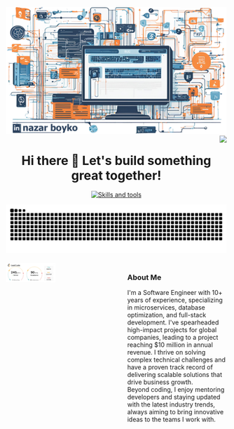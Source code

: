 [![Alt text](banner.png)](https://www.linkedin.com/in/nazar-boyko "Nazar Boyko - LinkedIn")
<img align="right" src="https://visitor-badge.laobi.icu/badge?page_id=nazar_boyko_visitor_badge&left_color=royalblue&right_color=black" />
<h1 align="center">Hi there 👋 Let's build something great together! </h1>
<p align="center">
  <a href="https://skillicons.dev">
    <img src="https://skillicons.dev/icons?i=aws,azure,php,js,go,ts,laravel,react,vue,nodejs,linux,kubernetes,grafana,graphql,postgres" alt="Skills and tools"/>
  </a>
</p>

![GitHub Snake](https://raw.githubusercontent.com/nazboyko/nazboyko/main/github-snake.svg)

<div style="display: flex; justify-content: space-between; align-items: flex-start; margin-top: 20px;">
    <!-- Left Column: Metrics -->
    <div style="flex: 1; max-width: 45%;">
        <a href="https://leetcode.com/u/Nazaroo/" target="_blank" style="text-decoration: none;">
            <img align="left" width="50%" 
            alt="Nazar Boyko - Leetcode Statistics. If you see this text, probably I removed the statistics banner for some reason :)" 
            src="https://github.com/nazboyko/nazboyko/raw/main/leetcode-statictics.png">
        </a>
    </div>
    <!-- Right Column: About Me -->
    <div style="flex: 1; max-width: 45%; text-align: left; margin-left: 20px;">
        <h3>About Me</h3>
        <p>
            I'm a Software Engineer with 10+ years of experience, specializing in microservices, database optimization,
            and full-stack development. I've spearheaded high-impact projects for global companies,
            leading to a project reaching $10 million in annual revenue. I thrive on solving complex technical challenges
            and have a proven track record of delivering scalable solutions that drive business growth.
        <br>
            Beyond coding, I enjoy mentoring developers and staying updated with the latest industry trends,
            always aiming to bring innovative ideas to the teams I work with.
        </p>
    </div>
</div>